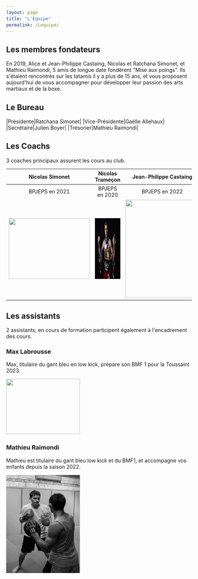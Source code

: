 ```yaml
---
layout: page
title: "L'Equipe"
permalink: /Lequipe/
---
```


## Les membres fondateurs

En 2019, Alice et Jean-Philippe Castaing, Nicolas et Ratchana Simonet, et Mathieu Raimondi, 5 amis de longue date fondèrent "Mise aux poings". Ils s'étaient rencontrés sur les tatamis il y a plus de 15 ans, et vous proposent aujourd'hui de vous accompagner pour développer leur passion des arts martiaux et de la boxe.

## Le Bureau

|Présidente|Ratchana Simonet|
|Vice-Présidente|Gaëlle Allehaux|
|Secrétaire|Julien Boyer|
|Trésorier|Mathieu Raimondi|

## Les Coachs

3 coaches principaux assurent les cours au club.

  | Nicolas Simonet | Nicolas Trameçon | Jean-Philippe Castaing |
  |:---:|:---:|:---:|
  | BPJEPS en 2021 | BPJEPS en 2020 | BPJEPS en 2022 |
  | <img src="/assets/images/Nicolas_S1.jpg" width="220" height="165" /> | <img src="/assets/images/Nicolas_T_.jpg" width="220" height="165" />|<img src="/assets/images/6161058.jpg" width="200" height="266" />|
  

## Les assistants

2 assistants, en cours de formation participent également à l'encadrement des cours.

### Max Labrousse

Max, titulaire du gant bleu en low kick, prépare son BMF 1 pour la Toussaint 2023.

<img src="/assets/images/6161125.jpg" width="200" height="150" />

### Mathieu Raimondi

Mathieu est titulaire du gant bleu low kick et du BMF1, et accompagne vos enfants depuis la saison 2022.

<img src="/assets/images/994553_10201443410825087_2052852471_n.jpeg" width="200" height="266" />
